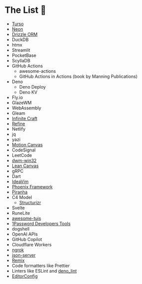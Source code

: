 # The List 💝

* [Turso](https://turso.tech/)
* [Neon](https://neon.tech/)
* [Drizzle ORM](https://orm.drizzle.team/)
* DuckDB
* htmx
* Streamlit
* PocketBase
* ScyllaDB
* GitHub Actions
  * awesome-actions
  * GitHub Actions in Actions (book by Manning Publications)
* Deno
  * Deno Deploy
  * Deno KV
* Fly.io
* GlazeWM
* WebAssembly
* Gleam
* [Infinite Craft](https://neal.fun/infinite-craft/)
* [Refine](https://refine.dev/)
* Netlify
* jq
* yazi
* [Motion Canvas](https://motioncanvas.io/)
* CodeSignal
* LeetCode
* [dwm-win32](https://github.com/prabirshrestha/dwm-win32)
* [Lean Canvas](https://www.leanfoundry.com/tools/lean-canvas)
* gRPC
* Dart
* [IdeaVim](https://github.com/JetBrains/ideavim)
* [Phoenix Framework](https://www.phoenixframework.org/)
* [Piranha](https://github.com/uber/piranha)
* C4 Model
  * [Structurizr](https://structurizr.com/)
* Svelte
* RuneLite
* [awesome-tuis](https://github.com/rothgar/awesome-tuis)
* [1Password Developers Tools](https://1password.com/developers)
* dogshell
* OpenAI APIs
* GitHub Copilot
* Cloudflare Workers
* [ngrok](https://ngrok.com/)
* [json-server](https://github.com/typicode/json-server)
* [Remix](https://remix.run/)
* Code formatters like Prettier
* Linters like ESLint and [deno_lint](https://github.com/denoland/deno_lint)
* [EditorConfig](https://editorconfig.org/)
